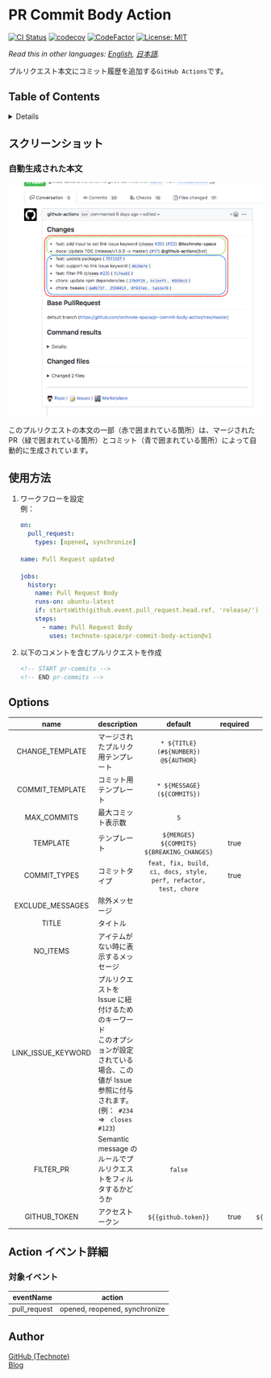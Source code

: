 # PR Commit Body Action

[![CI Status](https://github.com/technote-space/pr-commit-body-action/workflows/CI/badge.svg)](https://github.com/technote-space/pr-commit-body-action/actions)
[![codecov](https://codecov.io/gh/technote-space/pr-commit-body-action/branch/master/graph/badge.svg)](https://codecov.io/gh/technote-space/pr-commit-body-action)
[![CodeFactor](https://www.codefactor.io/repository/github/technote-space/pr-commit-body-action/badge)](https://www.codefactor.io/repository/github/technote-space/pr-commit-body-action)
[![License: MIT](https://img.shields.io/badge/License-MIT-blue.svg)](https://github.com/technote-space/pr-commit-body-action/blob/master/LICENSE)

*Read this in other languages: [English](README.md), [日本語](README.ja.md).*

プルリクエスト本文にコミット履歴を追加する`GitHub Actions`です。

## Table of Contents

<!-- START doctoc generated TOC please keep comment here to allow auto update -->
<!-- DON'T EDIT THIS SECTION, INSTEAD RE-RUN doctoc TO UPDATE -->
<details>
<summary>Details</summary>

- [スクリーンショット](#%E3%82%B9%E3%82%AF%E3%83%AA%E3%83%BC%E3%83%B3%E3%82%B7%E3%83%A7%E3%83%83%E3%83%88)
  - [自動生成された本文](#%E8%87%AA%E5%8B%95%E7%94%9F%E6%88%90%E3%81%95%E3%82%8C%E3%81%9F%E6%9C%AC%E6%96%87)
- [使用方法](#%E4%BD%BF%E7%94%A8%E6%96%B9%E6%B3%95)
- [Options](#options)
  - [CHANGE_TEMPLATE](#change_template)
  - [COMMIT_TEMPLATE](#commit_template)
  - [MAX_COMMITS](#max_commits)
  - [TEMPLATE](#template)
  - [COMMIT_TYPES](#commit_types)
  - [EXCLUDE_MESSAGES](#exclude_messages)
  - [TITLE](#title)
  - [NO_ITEMS](#no_items)
  - [LINK_ISSUE_KEYWORD](#link_issue_keyword)
  - [FILTER_PR](#filter_pr)
- [Action イベント詳細](#action-%E3%82%A4%E3%83%99%E3%83%B3%E3%83%88%E8%A9%B3%E7%B4%B0)
  - [対象イベント](#%E5%AF%BE%E8%B1%A1%E3%82%A4%E3%83%99%E3%83%B3%E3%83%88)
- [Author](#author)

</details>
<!-- END doctoc generated TOC please keep comment here to allow auto update -->

## スクリーンショット
### 自動生成された本文
![pr-body](https://raw.githubusercontent.com/technote-space/pr-commit-body-action/images/pr-body.png)

このプルリクエストの本文の一部（赤で囲まれている箇所）は、マージされたPR（緑で囲まれている箇所）とコミット（青で囲まれている箇所）によって自動的に生成されています。

## 使用方法
1. ワークフローを設定  
    例：
    ```yaml
    on:
      pull_request:
        types: [opened, synchronize]
    
    name: Pull Request updated
    
    jobs:
      history:
        name: Pull Request Body
        runs-on: ubuntu-latest
        if: startsWith(github.event.pull_request.head.ref, 'release/')
        steps:
          - name: Pull Request Body
            uses: technote-space/pr-commit-body-action@v1
    ```
1. 以下のコメントを含むプルリクエストを作成
    ```markdown
    <!-- START pr-commits -->
    <!-- END pr-commits -->
    ```

## Options
| name | description | default | required | e.g. |
|:---:|:---|:---:|:---:|:---:|
|CHANGE_TEMPLATE|マージされたプルリク用テンプレート|`* ${TITLE} (#${NUMBER}) @${AUTHOR}`| |`- ${TITLE}`|
|COMMIT_TEMPLATE|コミット用テンプレート|`* ${MESSAGE} (${COMMITS})`| |`- ${MESSAGE}`|
|MAX_COMMITS|最大コミット表示数|`5`| |`3`|
|TEMPLATE|テンプレート|`${MERGES}`<br>`${COMMITS}`<br>`${BREAKING_CHANGES}`|true|`${MERGES}`|
|COMMIT_TYPES|コミットタイプ|`feat, fix, build, ci, docs, style, perf, refactor, test, chore`|true|`feat, fix, chore`|
|EXCLUDE_MESSAGES|除外メッセージ| | |`tweaks`|
|TITLE|タイトル| | |`Changes:`|
|NO_ITEMS|アイテムがない時に表示するメッセージ| | |`- no item`|
|LINK_ISSUE_KEYWORD|プルリクエストを Issue に紐付けるためのキーワード<br>このオプションが設定されている場合、この値が Issue 参照に付与されます。<br>(例：` #234` => ` closes #123`)| | |`closes`|
|FILTER_PR|Semantic message のルールでプルリクエストをフィルタするかどうか|`false`| |`true`|
|GITHUB_TOKEN|アクセストークン|`${{github.token}}`|true|`${{secrets.ACCESS_TOKEN}}`|

## Action イベント詳細
### 対象イベント
| eventName | action |
|:---:|:---:|
|pull_request|opened, reopened, synchronize|

## Author
[GitHub (Technote)](https://github.com/technote-space)  
[Blog](https://technote.space)
